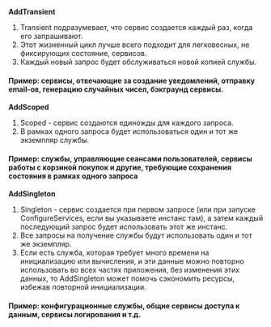 **AddTransient**
1) Transient подразумевает, что сервис создается каждый раз, когда его запрашивают. 
2) Этот жизненный цикл лучше всего подходит для легковесных, не фиксирующих состояние, сервисов.
3) Каждый новый запрос будет обслуживаться новой копией службы.
   
#### Пример: сервисы, отвечающие за создание уведомлений, отправку email-ов, генерацию случайных чисел, бэкграунд сервисы.

**AddScoped**
1) Scoped - сервис создаются единожды для каждого запроса.
2) В рамках одного запроса будет использоваться один и тот же экземпляр службы.

#### Пример: службы, управляющие сеансами пользователей, сервисы работы с корзиной покупок и другие, требующие сохранения состояния в рамках одного запроса

**AddSingleton**
1) Singleton - сервис создается при первом запросе (или при запуске ConfigureServices, если вы указываете инстанс там), а затем каждый последующий запрос будет использовать этот же инстанс.
2) Все запросы на получение службы будут использовать один и тот же экземпляр.
3) Если есть служба, которая требует много времени на инициализацию или вычисления, и эти данные можно повторно использовать во всех частях приложения, без изменения этих данных, то AddSingleton может помочь сэкономить ресурсы, избежав повторной инициализации.

#### Пример: конфигурационные службы, общие сервисы доступа к данным, сервисы логирования и т.д.
